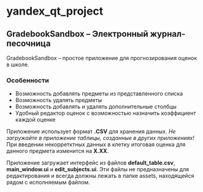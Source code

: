 # yandex_qt_project
## GradebookSandbox – Электронный журнал-песочница
GradebookSandbox – простое приложение для прогнозирования оценок в школе.
### Особенности
- Возможность добавлять предметы из представленного списка
- Возможность удалять предметы
- Возможность добавлять и удалять дополнительные столбцы
- Удобный редактор оценок с возможностью назначить коэффициент каждой оценке

Приложение использует формат __.CSV__ для хранения данных.
_Не загружайте в приложение таблицы, созданные в других приложениях!_
При введении некорретктных данных в клетку итоговая оценка для данного предмета изменится на __X.XX__.

Приложение загружает интерфейс из файлов __default_table.csv__, __main_window.ui__ и __edit_subjects.ui__.
Эти файлы не предназначены для редактирования и всегда должны лежать в папке assets, находящейся рядом с исполняемым файлом.